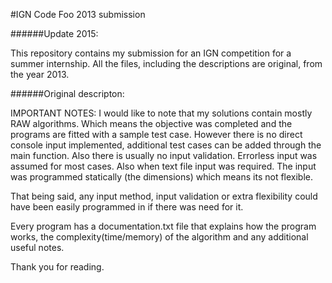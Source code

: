 #IGN Code Foo 2013 submission

######Update 2015:

This repository contains my submission for an IGN competition for a summer internship. All the files, including the descriptions are original, from the year 2013.


######Original descripton:

IMPORTANT NOTES:
I would like to note that my solutions contain mostly RAW algorithms. 
Which means the objective was completed and the programs are fitted with a sample test case.
However there is no direct console input implemented, additional test cases can be added through the main function.
Also there is usually no input validation. Errorless input was assumed for most cases.
Also when text file input was required. The input was programmed statically (the dimensions) which means its not flexible.

That being said, any input method, input validation or extra flexibility could have been easily programmed in if there was need for it.

Every program has a documentation.txt file that explains how the program works, the complexity(time/memory) of the algorithm and any additional useful notes.

Thank you for reading.
